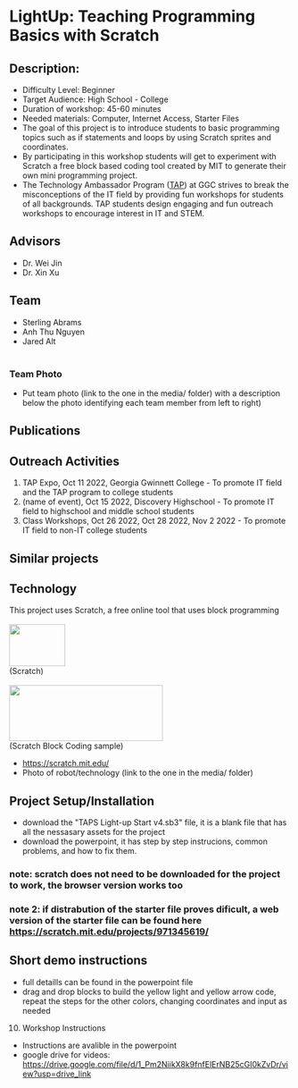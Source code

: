 # LightUp: Teaching Programming Basics with Scratch
## Description:
-	Difficulty Level: Beginner
-	Target Audience: High School - College
-	Duration of workshop: 45-60 minutes
-	Needed materials: Computer, Internet Access, Starter Files
-	The goal of this project is to introduce students to basic programming topics such as if statements and loops by using Scratch sprites and coordinates.
-	By participating in this workshop students will get to experiment with Scratch a free block based coding tool created by MIT to generate their own mini programming project.
-	The Technology Ambassador Program ([TAP](https://www.ggc.edu/academics/school-of-science-and-technology/research-internships-service-learning/technology-ambassador-program)) at GGC strives to break the misconceptions of the IT field by providing fun workshops for students of all backgrounds. TAP students design engaging and fun outreach workshops to encourage interest in IT and STEM.

## Advisors
-	Dr. Wei Jin
-	Dr. Xin Xu
## Team
-	Sterling Abrams
-	Anh Thu Nguyen
-	Jared Alt <br><br>
### Team Photo
-	Put team photo (link to the one in the media/ folder) with a description below the photo identifying each team member from left to right)

## Publications

## Outreach Activities 
1.	TAP Expo, Oct 11 2022, Georgia Gwinnett College - To promote IT field and the TAP program to college students
2.	(name of event), Oct 15 2022, Discovery Highschool -  To promote IT field to highschool and middle school students
3. Class Workshops, Oct 26 2022, Oct 28 2022, Nov 2 2022 - To promote IT field to non-IT college students

## Similar projects

## Technology 
This project uses Scratch, a free online tool that uses block programming<br><br>
<img src="https://th.bing.com/th/id/OIP.YthzM__CvSQIYwBfU8rn3QAAAA?w=236&h=180&c=7&r=0&o=5&dpr=1.3&pid=1.7" width="100" height="75"><br>
(Scratch)<br><br>
<img src="https://ct4edu.org/wp-content/uploads/2020/04/Screen-Shot-2020-04-07-at-10.20.39-AM-1024x341.png" width="275" height="100"><br>
(Scratch Block Coding sample)

-	https://scratch.mit.edu/
-	Photo of robot/technology (link to the one in the media/ folder)

## Project Setup/Installation
- download the "TAPS Light-up Start v4.sb3" file, it is a blank file that has all the nessasary assets for the project  
-	download the powerpoint, it has step by step instrucions, common problems, and how to fix them.
### note: scratch does not need to be downloaded for the project to work, the browser version works too
### note 2: if distrabution of the starter file proves dificult, a web version of the starter file can be found here https://scratch.mit.edu/projects/971345619/ 


## Short demo instructions
-	full detaills can be found in the powerpoint file
-	drag and drop blocks to build the yellow light and yellow arrow code, repeat the steps for the other colors, changing coordinates and input as needed

10.	Workshop Instructions
-	Instructions are avalible in the powerpoint
-	google drive for videos: https://drive.google.com/file/d/1_Pm2NiikX8k9fnfElErNB25cGI0kZvDr/view?usp=drive_link
